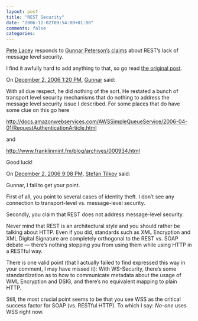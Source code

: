 ```yaml
---
layout: post
title: "REST Security"
date: "2006-12-02T09:54:00+01:00"
comments: false
categories: 
---
```


<p><a href="http://wanderingbarque.com/nonintersecting/2006/12/01/restful-security/">Pete Lacey</a> responds to <a href="http://1raindrop.typepad.com/1_raindrop/2006/12/rest_security_o.html">Gunnar Peterson&#8217;s claims</a> about REST&#8217;s lack of message level security.</p>

<p>I find it awfully hard to add anything to that, so go read <a href="http://wanderingbarque.com/nonintersecting/2006/12/01/restful-security/">the original post</a>.</p>

<section class="comments">

<div class="comment" id="comment-1113">
On <a href="#comment-1113" title="Permalink to this comment">December  2, 2006  1:20 PM</a>, <a href="http://1raindrop.typepad.com" title="http://1raindrop.typepad.com" rel="nofollow">Gunnar</a>
said:
<p>With all due respect, he did nothing of the sort. He restated a bunch of transport level security mechanisms that do nothing to address the message level security issue I described. For some places that do have some clue on this go here</p>

<p><a href="http://docs.amazonwebservices.com/AWSSimpleQueueService/2006-04-01/RequestAuthenticationArticle.html" rel="nofollow" /><a href="http://docs.amazonwebservices.com/AWSSimpleQueueService/2006-04-01/RequestAuthenticationArticle.html" rel="nofollow">http://docs.amazonwebservices.com/AWSSimpleQueueService/2006-04-01/RequestAuthenticationArticle.html</a></p>

<p>and</p>

<p><a href="http://www.franklinmint.fm/blog/archives/000934.html" rel="nofollow" /><a href="http://www.franklinmint.fm/blog/archives/000934.html" rel="nofollow">http://www.franklinmint.fm/blog/archives/000934.html</a></p>

<p>Good luck!</p>


<div class="comment" id="comment-1114">
On <a href="#comment-1114" title="Permalink to this comment">December  2, 2006  9:08 PM</a>, <a href="/en/staff/st/">Stefan Tilkov</a>
said:
<p>Gunnar, I fail to get your point.</p>

<p>First of all, you point to several cases of identity theft. I don&#8217;t see any connection to transport-level vs. message-level security.</p>

<p>Secondly, you claim that REST does not address message-level security.</p>

<p>Never mind that REST is an architectural style and you should rather be talking about HTTP. Even if you did, standards such as XML Encryption and XML Digital Signature are completely orthogonal to the REST vs. SOAP debate &#8212; there&#8217;s nothing stopping you from using them while using HTTP in a RESTful way.</p>

<p>There is one valid point (that I actually failed to find expressed this way in your comment, I may have missed it): With WS-Security, there&#8217;s some standardization as to how to communicate metadata about the usage of WML Encryption and DSIG, and there&#8217;s no equivalent mapping to plain HTTP.</p>

<p>Still, the most crucial point seems to be that you see WSS as the critical success factor for SOAP (vs. RESTful HTTP). To which I say: <em>No-one</em> uses WSS right now.</p>


</section>

